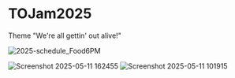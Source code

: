 # TOJam2025

Theme "We're all gettin' out alive!"

![2025-schedule_Food6PM](https://github.com/user-attachments/assets/ac473e99-8951-4d41-bf56-8b4e96f9df45)

![Screenshot 2025-05-11 162455](https://github.com/user-attachments/assets/b3cf1a77-5843-4bae-8125-5b43990f82f2)
![Screenshot 2025-05-11 101915](https://github.com/user-attachments/assets/feb290df-8e9f-4c59-85da-2fd10f2038b7)

